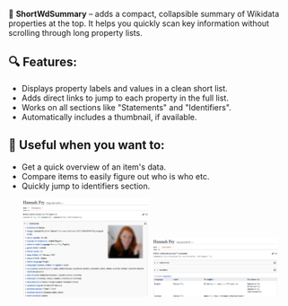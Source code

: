 📄 **ShortWdSummary**  – adds a compact, collapsible summary of Wikidata properties at the top. It helps you quickly scan key information without scrolling through long property lists.

## 🔍 Features:

* Displays property labels and values in a clean short list.
* Adds direct links to jump to each property in the full list.
* Works on all sections like "Statements" and "Identifiers".
* Automatically includes a thumbnail, if available.

## 🧩 Useful when you want to:

* Get a quick overview of an item's data.
* Compare items to easily figure out who is who etc.
* Quickly jump to identifiers section.

<p align="center">
	<img src="https://raw.githubusercontent.com/Eccenux/wiki-ShortWdSummary/refs/heads/main/.doc/shortWdSummary-open.jpg" width="45%">
	<img src="https://raw.githubusercontent.com/Eccenux/wiki-ShortWdSummary/refs/heads/main/.doc/shortWdSummary-closed.png" width="45%">
</p>
